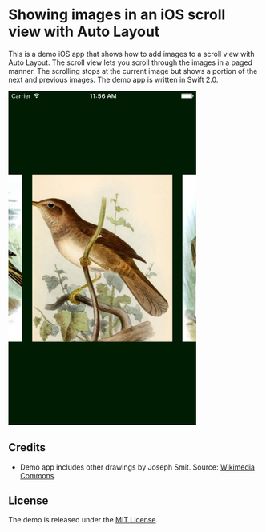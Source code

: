 # Showing images in an iOS scroll view with Auto Layout

This is a demo iOS app that shows how to add images to a scroll view with Auto Layout. The scroll view lets you scroll through the images in a paged manner. The scrolling stops at the current image but shows a portion of the next and previous images. The demo app is written in Swift 2.0.

<img src='https://raw.githubusercontent.com/evgenyneu/SneakPeekScroll/master/graphics/sneek_peek_scroll_view_screenshot_ios.png' alt='Sneak peek scroll view for iOS' width='375'>

## Credits

* Demo app includes other drawings by Joseph Smit. Source: [Wikimedia Commons](http://commons.wikimedia.org/w/index.php?title=Category:Joseph_Smit&fileuntil=FuligulaNationiSmit.jpg#mw-category-media).

## License

The demo is released under the [MIT License](LICENSE).